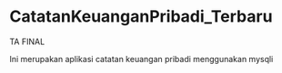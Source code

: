# CatatanKeuanganPribadi_Terbaru
TA FINAL

Ini merupakan aplikasi catatan keuangan pribadi menggunakan mysqli
